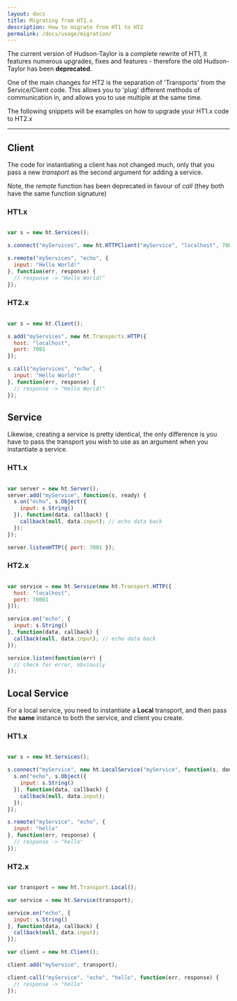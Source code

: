 ```yaml
---
layout: docs
title: Migrating from HT1.x
description: How to migrate from HT1 to HT2
permalink: /docs/usage/migration/
---
```


The current version of Hudson-Taylor is a complete rewrite of HT1, it features numerous upgrades, fixes and features - therefore the old Hudson-Taylor has been **deprecated**.

One of the main changes for HT2 is the separation of 'Transports' from the Service/Client code. This allows you to 'plug' different methods of communication in, and allows you to use multiple at the same time.

The following snippets will be examples on how to upgrade your HT1.x code to HT2.x

---

## Client

The code for instantiating a client has not changed much, only that you pass a new _transport_ as the second argument for adding a service.

Note, the _remote_ function has been deprecated in favour of _call_ (they both have the same function signature)

### HT1.x

```js

var s = new ht.Services();

s.connect("myServices", new ht.HTTPClient("myService", "localhost", 7001));

s.remote("myServices", "echo", {
  input: "Hello World!"
}, function(err, response) {
  // response -> "Hello World!"
});

```

### HT2.x

```js

var s = new ht.Client();

s.add("myServices", new ht.Transports.HTTP({
  host: "localhost",
  port: 7001
});

s.call("myServices", "echo", {
  input: "Hello World!"
}, function(err, response) {
  // response -> "Hello World!"
});

```

## Service

Likewise, creating a service is pretty identical, the only difference is you have to pass the transport you wish to use as an argument when you instantiate a service. 

### HT1.x

```js

var server = new ht.Server();
server.add("myService", function(s, ready) {
  s.on("echo", s.Object({
    input: s.String()
  }), function(data, callback) {
    callback(null, data.input); // echo data back
  });
});

server.listenHTTP({ port: 7001 });

```

### HT2.x

```js

var service = new ht.Service(new ht.Transport.HTTP({
  host: "localhost",
  port: 70001
}));

service.on("echo", {
  input: s.String()
}, function(data, callback) {
  callback(null, data.input); // echo data back
});

service.listen(function(err) {
  // check for error, obviously
});

```

## Local Service

For a local service, you need to instantiate a **Local** transport, and then pass the **same** instance to both the service, and client you create. 

### HT1.x

```js

var s = new ht.Services();

s.connect("myService", new ht.LocalService("myService", function(s, done) {
  s.on("echo", s.Object({
    input: s.String()
  }), function(data, callback) {
    callback(null, data.input);
  });
});

s.remote("myService", "echo", {
  input: "hello"
}, function(err, response) {
  // response -> "hello"
});

```

### HT2.x

```js

var transport = new ht.Transport.Local();

var service = new ht.Service(transport);

service.on("echo", {
  input: s.String()
}, function(data, callback) {
  callback(null, data.input);
});

var client = new ht.Client();

client.add("myService", transport);

client.call("myService", "echo", "hello", function(err, response) {
  // response -> "hello"
});

```